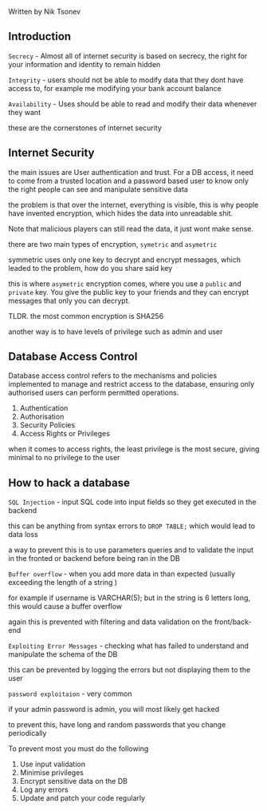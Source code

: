 Written by Nik Tsonev

## Introduction

`Secrecy` - Almost all of internet security is based on secrecy, the right for your information and identity to remain hidden

`Integrity` - users should not be able to modify data that they dont have access to, for example me modifying your bank account balance

`Availability` - Uses should be able to read and modify their data whenever they want

these are the cornerstones of internet security 


## Internet Security

the main issues are User authentication and trust. For a DB access, it need to come from a trusted location and a password based user to know only the right people can see and manipulate sensitive data

the problem is that over the internet, everything is visible, this is why people have invented encryption, which hides the data into unreadable shit. 

Note that malicious players can still read the data, it just wont make sense. 

there are two main types of encryption, `symetric` and `asymetric`

symmetric uses only one key to decrypt and encrypt messages, which leaded to the problem, how do you share said key

this is where `asymetric` encryption comes, where you use a `public` and `private` key. You give the public key to your friends and they can encrypt messages that only you can decrypt. 

TLDR.  the most common encryption is SHA256 

another way is to have levels of privilege such as admin and user 
## Database Access Control

Database access control refers to the mechanisms and policies implemented to manage and restrict access to the database, ensuring only authorised users can perform permitted operations. 

1. Authentication
2. Authorisation
3. Security Policies
4. Access Rights or Privileges

when it comes to access rights, the least privilege is the most secure, giving minimal to no privilege to the user 

## How to hack a database

`SQL Injection` - input SQL code into input fields so they get executed in the backend 

this can be anything from syntax errors to `DROP TABLE;` which would lead to data loss

a way to prevent this is to use parameters queries and to validate the input in the fronted or backend before being ran in the DB

`Buffer overflow` - when you add more data in than expected (usually exceeding the length of a string )

for example if username is VARCHAR(5); but in the string is 6 letters long, this would cause a buffer overflow

again this is prevented with filtering and data validation on the front/back-end

`Exploiting Error Messages` - checking what has failed to understand and manipulate the schema of the DB

this can be prevented by logging the errors but not displaying them to the user

`password exploitaion` - very common

if your admin password is admin, you will most likely get hacked

to prevent this, have long and random passwords that you change periodically 

To prevent most you must do the following
1. Use input validation
2. Minimise privileges
3. Encrypt sensitive data on the DB
4. Log any errors
5. Update and patch your code regularly 


